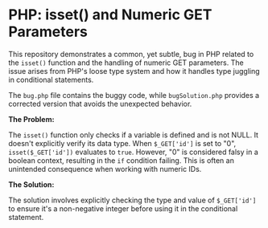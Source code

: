 # PHP: isset() and Numeric GET Parameters

This repository demonstrates a common, yet subtle, bug in PHP related to the `isset()` function and the handling of numeric GET parameters. The issue arises from PHP's loose type system and how it handles type juggling in conditional statements.

The `bug.php` file contains the buggy code, while `bugSolution.php` provides a corrected version that avoids the unexpected behavior.

**The Problem:**

The `isset()` function only checks if a variable is defined and is not NULL. It doesn't explicitly verify its data type. When `$_GET['id']` is set to "0", `isset($_GET['id'])` evaluates to `true`. However, "0" is considered falsy in a boolean context, resulting in the `if` condition failing. This is often an unintended consequence when working with numeric IDs.

**The Solution:**

The solution involves explicitly checking the type and value of `$_GET['id']` to ensure it's a non-negative integer before using it in the conditional statement.